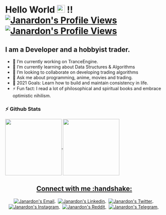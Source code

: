 <!--Header-->
<h1> Hello World <img src="https://i.gifer.com/origin/0c/0c71e4577721c09ecca15af4f273e4d0_w200.gif" width="25px" height="25px" > !!
<a href="#">
  <img alt="Janardon's Profile Views" src="https://komarev.com/ghpvc/?username=janardonh&color=blue" />
</a>
<a href="https://github.com/janardonh?tab=followers">
  <img alt="Janardon's Profile Views" src="https://img.shields.io/github/followers/janardonh.svg?style=flat&label=Follow" />
</a>
</h1>

## I am a Developer and a hobbyist trader.

- 🔭 I’m currently working on TranceEngine.
- 🌱 I’m currently learning about Data Structures & Algorithms
- 👯 I’m looking to collaborate on developing trading algorithms
- 💬 Ask me about programming, anime, movies and trading.
- 🥅 2021 Goals: Learn how to build and maintain consistency in life.
- ⚡ Fun fact: I read a lot of philosophical and spiritual books and embrace optimistic nihilism.


<!--Mid GIF
</hr>
<p align="center">
<img align="center" src="https://media.giphy.com/media/CchzkJJ6UrQmQ/giphy.gif" width="100%" height="400px"/>
</p>
<p align="center"><i><b>When I see a bug in my code 天照 </b></i></p>
</hr>
</br>
-->
### :zap: Github Stats

<p align="left">
<a href="https://github.com/janardonh">
  <img align="center" height="180px" src="https://github-readme-stats.anuraghazra1.vercel.app/api?username=janardonh&layout=compact&show_icons=true&theme=tokyonight&line_height=27&title_color=FFFFFF"
</a>
<a href="https://github.com/janardonh">
  <img align="center" height="180px" src="https://github-readme-stats.vercel.app/api/top-langs/?username=janardonh&layout=compact&&show_icons=true&theme=tokyonight&line_height=27&title_color=FFFFFF"
</a>
</p>


<!--Social-->
<p align="center">
  <h2 align="center"> Connect with me :handshake:</h2>
</p>
<p align="center">
<a href="mailto:janardonhazarika7@gmail.com" target="_blank">
  <img align="center" alt="Janardon's Email" src="https://img.icons8.com/fluent/48/000000/gmail--v2.png"/>
</a>
&nbsp;
<a href="https://www.linkedin.com/in/janardon-hazarika-7b3b7b189/" target="_blank">
  <img align="center" alt="Janardon's Linkedin" src="https://img.icons8.com/fluent/48/000000/linkedin.png"/>
</a>
&nbsp;
 <!--
<a href="https://codeforces.com/profile/ZetaFunction" target="_blank">
  <img align="center" alt="Deep's Codeforces" width="60px" src="https://lh3.googleusercontent.com/-9azrA7GgyNpNVfHRI5xLhRyy4OuqevecUAjUFFfpJccTGHkdd4oXYfw11Z5-jxlDRM=s200" />
</a>
&nbsp;

<a href="https://www.codechef.com/users/deep2905" target="_blank">
  <img align="center" alt="Deep's CodeChef" width="48px" src="https://s3.amazonaws.com/codechef_shared/sites/default/files/uploads/pictures/811b20a47eac52b10c90ab82e0628e21.png"/>
</a>
&nbsp;
-->
<a href="https://twitter.com/janardon_h/" target="_blank">
  <img align="center" alt="Janardon's Twitter" src="https://img.icons8.com/fluent/48/000000/twitter.png"/>
</a>
&nbsp;
<a href="https://www.instagram.com/janardon_hazarika/" target="_blank">
  <img align="center" alt="Janardon's Instagram" src="https://img.icons8.com/fluent/48/000000/instagram-new.png" />
</a>
&nbsp;
<a href="https://www.reddit.com/user/mind_uncapped/" target="_blank">
  <img align="center" alt="Janardon's Reddit" src="https://img.icons8.com/fluent/48/000000/reddit.png" />
</a>
&nbsp;
<a href="https://t.me/janardon_hazarika" target="_blank">
  <img align="center" alt="Janardon's Telegram" src="https://img.icons8.com/color/48/000000/telegram-app.png" />
</a>
&nbsp;
<!--
<a href="https://discord.gg/" target="_blank">
  <img align="center" alt="Janardon's Discord" src="https://img.icons8.com/fluent/48/000000/discord-logo.png" />
</a>
&nbsp;

</p>

<h3 align="center">Show some :heart: by starring some of the repositories!</h3>

<!--OLD-->
<!--<h3 align="center">Show some <img src="https://media.giphy.com/media/l0K4kWJir91VEoa1W/giphy.gif" width="75px" > by starring some of the repositories!</h3>-->
<!--<img src="https://github-readme-quotes.herokuapp.com/quote?theme=tokyonight" /> 
--> 
